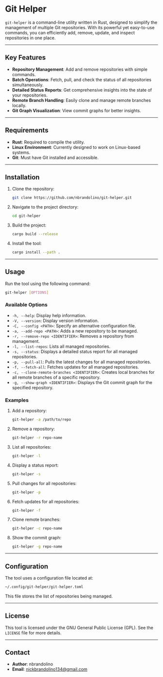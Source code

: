 # Git Helper

`git-helper` is a command-line utility written in Rust, designed to simplify the management of multiple Git repositories. With its powerful yet easy-to-use commands, you can efficiently add, remove, update, and inspect repositories in one place.

---

## Key Features

- **Repository Management**: Add and remove repositories with simple commands.
- **Batch Operations**: Fetch, pull, and check the status of all repositories simultaneously.
- **Detailed Status Reports**: Get comprehensive insights into the state of your repositories.
- **Remote Branch Handling**: Easily clone and manage remote branches locally.
- **Git Graph Visualization**: View commit graphs for better insights.

---

## Requirements

- **Rust**: Required to compile the utility.
- **Linux Environment**: Currently designed to work on Linux-based systems.
- **Git**: Must have Git installed and accessible.

---

## Installation

1. Clone the repository:
   ```bash
   git clone https://github.com/nbrandolino/git-helper.git
   ```
2. Navigate to the project directory:
   ```bash
   cd git-helper
   ```
3. Build the project:
   ```bash
   cargo build --release
   ```
4. Install the tool:
   ```bash
   cargo install --path .
   ```

---

## Usage

Run the tool using the following command:
```bash
git-helper [OPTIONS]
```

### Available Options

- `-h, --help`: Display help information.
- `-V, --version`: Display version information.
- `-C, --config <PATH>`: Specify an alternative configuration file.
- `-a, --add-repo <PATH>`: Adds a new repository to be managed.
- `-r, --remove-repo <IDENTIFIER>`: Removes a repository from management.
- `-l, --list-repos`: Lists all managed repositories.
- `-s, --status`: Displays a detailed status report for all managed repositories.
- `-p, --pull-all`: Pulls the latest changes for all managed repositories.
- `-f, --fetch-all`: Fetches updates for all managed repositories.
- `-c, --clone-remote-branches <IDENTIFIER>`: Creates local branches for all remote branches of a specific repository.
- `-g, --show-graph <IDENTIFIER>`: Displays the Git commit graph for the specified repository.

### Examples

1. Add a repository:
   ```bash
   git-helper -a /path/to/repo
   ```

2. Remove a repository:
   ```bash
   git-helper -r repo-name
   ```

3. List all repositories:
   ```bash
   git-helper -l
   ```

4. Display a status report:
   ```bash
   git-helper -s
   ```

5. Pull changes for all repositories:
   ```bash
   git-helper -p
   ```

6. Fetch updates for all repositories:
   ```bash
   git-helper -f
   ```

7. Clone remote branches:
   ```bash
   git-helper -c repo-name
   ```

8. Show the commit graph:
   ```bash
   git-helper -g repo-name
   ```

---

## Configuration

The tool uses a configuration file located at:
```bash
~/.config/git-helper/git-helper.toml
```
This file stores the list of repositories being managed.

---



## License

This tool is licensed under the GNU General Public License (GPL). See the `LICENSE` file for more details.

---

## Contact

- **Author**: nbrandolino  
- **Email**: [nickbrandolino134@gmail.com](mailto:nickbrandolino134@gmail.com)
